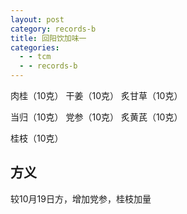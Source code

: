 ```yaml
---
layout: post
category: records-b
title: 回阳饮加味一
categories:
  - - tcm
  - - records-b
---
```


肉桂（10克） 干姜（10克） 炙甘草（10克） 

当归（10克） 党参（10克） 炙黄芪（10克）

桂枝（10克） 

## 方义 ##

较10月19日方，增加党参，桂枝加量